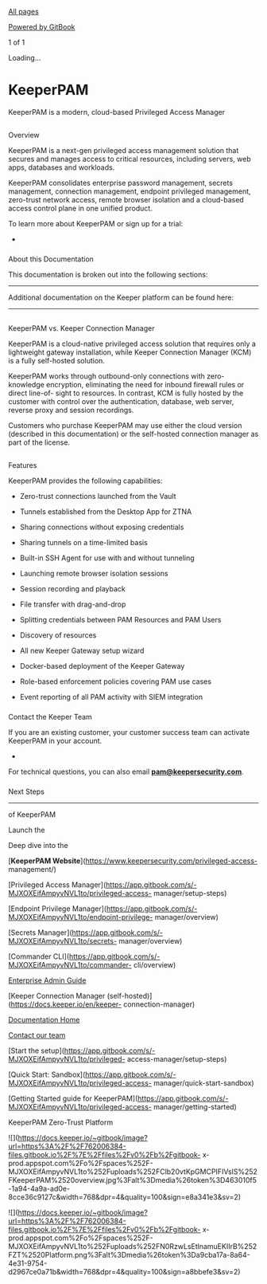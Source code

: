 [](https://docs.keeper.io/en/keeperpam "Go back to content")

[All pages](?limit=300)

[Powered by
GitBook](https://www.gitbook.com/?utm_source=content&utm_medium=trademark&utm_campaign=-MJXOXEifAmpyvNVL1to)

1 of 1

Loading...

# KeeperPAM

KeeperPAM is a modern, cloud-based Privileged Access Manager

##

Overview

KeeperPAM is a next-gen privileged access management solution that secures and
manages access to critical resources, including servers, web apps, databases
and workloads.

KeeperPAM consolidates enterprise password management, secrets management,
connection management, endpoint privileged management, zero-trust network
access, remote browser isolation and a cloud-based access control plane in one
unified product.

To learn more about KeeperPAM or sign up for a trial:

  * 

###

About this Documentation

This documentation is broken out into the following sections:

  *   *   *   * 

Additional documentation on the Keeper platform can be found here:

  *   *   * 

##

KeeperPAM vs. Keeper Connection Manager

KeeperPAM is a cloud-native privileged access solution that requires only a
lightweight gateway installation, while Keeper Connection Manager (KCM) is a
fully self-hosted solution.

KeeperPAM works through outbound-only connections with zero-knowledge
encryption, eliminating the need for inbound firewall rules or direct line-of-
sight to resources. In contrast, KCM is fully hosted by the customer with
control over the authentication, database, web server, reverse proxy and
session recordings.

Customers who purchase KeeperPAM may use either the cloud version (described
in this documentation) or the self-hosted connection manager as part of the
license.

##

Features

KeeperPAM provides the following capabilities:

  * Zero-trust connections launched from the Vault

  * Tunnels established from the Desktop App for ZTNA

  * Sharing connections without exposing credentials

  * Sharing tunnels on a time-limited basis

  * Built-in SSH Agent for use with and without tunneling

  * Launching remote browser isolation sessions

  * Session recording and playback

  * File transfer with drag-and-drop

  * Splitting credentials between PAM Resources and PAM Users

  * Discovery of resources

  * All new Keeper Gateway setup wizard

  * Docker-based deployment of the Keeper Gateway

  * Role-based enforcement policies covering PAM use cases

  * Event reporting of all PAM activity with SIEM integration

###

Contact the Keeper Team

If you are an existing customer, your customer success team can activate
KeeperPAM in your account.

  * 

For technical questions, you can also email **pam@keepersecurity.com**.

###

Next Steps

  *   *   * 

of KeeperPAM

Launch the

Deep dive into the

[**KeeperPAM Website**](https://www.keepersecurity.com/privileged-access-
management/)

[Privileged Access
Manager](https://app.gitbook.com/s/-MJXOXEifAmpyvNVL1to/privileged-access-
manager/setup-steps)

[Endpoint Privilege
Manager](https://app.gitbook.com/s/-MJXOXEifAmpyvNVL1to/endpoint-privilege-
manager/overview)

[Secrets Manager](https://app.gitbook.com/s/-MJXOXEifAmpyvNVL1to/secrets-
manager/overview)

[Commander CLI](https://app.gitbook.com/s/-MJXOXEifAmpyvNVL1to/commander-
cli/overview)

[Enterprise Admin Guide](https://docs.keeper.io/en/enterprise-guide)

[Keeper Connection Manager (self-hosted)](https://docs.keeper.io/en/keeper-
connection-manager)

[Documentation Home](https://docs.keeper.io/en)

[Contact our team](https://www.keepersecurity.com/contact.html?t=b&r=sales)

[Start the setup](https://app.gitbook.com/s/-MJXOXEifAmpyvNVL1to/privileged-
access-manager/setup-steps)

[Quick Start:
Sandbox](https://app.gitbook.com/s/-MJXOXEifAmpyvNVL1to/privileged-access-
manager/quick-start-sandbox)

[Getting Started guide for
KeeperPAM](https://app.gitbook.com/s/-MJXOXEifAmpyvNVL1to/privileged-access-
manager/getting-started)

KeeperPAM Zero-Trust Platform

![](https://docs.keeper.io/~gitbook/image?url=https%3A%2F%2F762006384-files.gitbook.io%2F%7E%2Ffiles%2Fv0%2Fb%2Fgitbook-
x-
prod.appspot.com%2Fo%2Fspaces%252F-MJXOXEifAmpyvNVL1to%252Fuploads%252FClb20vtKpGMCPIFIVslS%252FKeeperPAM%2520overview.jpg%3Falt%3Dmedia%26token%3D463010f5-1a94-4a9a-ad0e-8cce36c9127c&width=768&dpr=4&quality=100&sign=e8a341e3&sv=2)

![](https://docs.keeper.io/~gitbook/image?url=https%3A%2F%2F762006384-files.gitbook.io%2F%7E%2Ffiles%2Fv0%2Fb%2Fgitbook-
x-
prod.appspot.com%2Fo%2Fspaces%252F-MJXOXEifAmpyvNVL1to%252Fuploads%252FN0RzwLsEtlnamuEKIIrB%252FZT%2520Platform.png%3Falt%3Dmedia%26token%3Da9cba17a-8a64-4e31-9754-d2967ce0a71b&width=768&dpr=4&quality=100&sign=a8bbefe3&sv=2)


